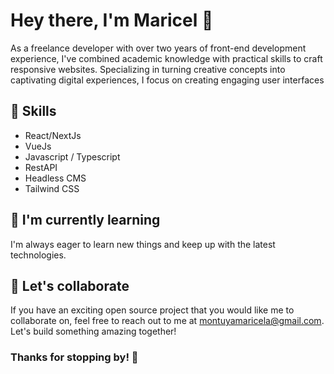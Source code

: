 # Hey there, I'm Maricel 👋

As a freelance developer with over two years of front-end development experience, I've combined academic knowledge with practical skills to craft responsive websites. 
Specializing in turning creative concepts into captivating digital experiences, I focus on creating engaging user interfaces

## 🚀 Skills

- React/NextJs
- VueJs
- Javascript / Typescript
- RestAPI
- Headless CMS
- Tailwind CSS

## 🌱 I'm currently learning

I'm always eager to learn new things and keep up with the latest technologies.

## 🤝 Let's collaborate

If you have an exciting open source project that you would like me to collaborate on, feel free to reach out to me at montuyamaricela@gmail.com. Let's build something amazing together!

### Thanks for stopping by! 👋
